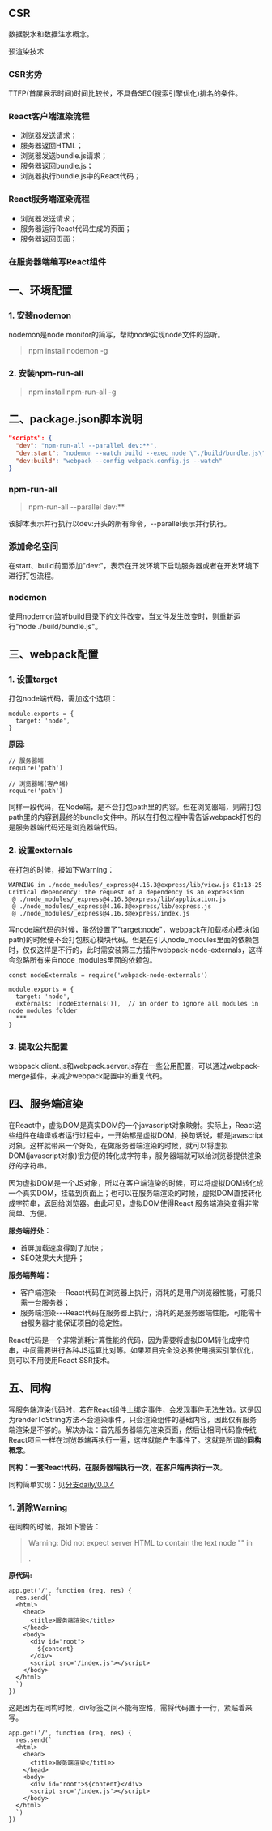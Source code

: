 

## CSR

数据脱水和数据注水概念。

预渲染技术

### CSR劣势

TTFP(首屏展示时间)时间比较长，不具备SEO(搜索引擎优化)排名的条件。


### React客户端渲染流程

+ 浏览器发送请求；
+ 服务器返回HTML；
+ 浏览器发送bundle.js请求；
+ 服务器返回bundle.js；
+ 浏览器执行bundle.js中的React代码；

### React服务端渲染流程

+ 浏览器发送请求；
+ 服务器运行React代码生成的页面；
+ 服务器返回页面；

### 在服务器端编写React组件

## 一、环境配置

### 1. 安装nodemon

nodemon是node monitor的简写，帮助node实现node文件的监听。

> npm install nodemon -g

### 2. 安装npm-run-all

> npm install npm-run-all -g

## 二、package.json脚本说明

```json
"scripts": {
  "dev": "npm-run-all --parallel dev:**",
  "dev:start": "nodemon --watch build --exec node \"./build/bundle.js\"",
  "dev:build": "webpack --config webpack.config.js --watch"
}
```

### npm-run-all

> npm-run-all --parallel dev:** 

该脚本表示并行执行以dev:开头的所有命令，--parallel表示并行执行。

### 添加命名空间
在start、build前面添加"dev:"，表示在开发环境下启动服务器或者在开发环境下进行打包流程。

### nodemon

使用nodemon监听build目录下的文件改变，当文件发生改变时，则重新运行"node ./build/bundle.js"。

## 三、webpack配置

### 1. 设置target

打包node端代码，需加这个选项：

```JS
module.exports = {
  target: 'node',      
}
```

**原因:**

```JS
// 服务器端
require('path')

// 浏览器端(客户端)
require('path')
```

同样一段代码，在Node端，是不会打包path里的内容。但在浏览器端，则需打包path里的内容到最终的bundle文件中。所以在打包过程中需告诉webpack打包的是服务器端代码还是浏览器端代码。

### 2. 设置externals

在打包的时候，报如下Warning：

```
WARNING in ./node_modules/_express@4.16.3@express/lib/view.js 81:13-25
Critical dependency: the request of a dependency is an expression
 @ ./node_modules/_express@4.16.3@express/lib/application.js
 @ ./node_modules/_express@4.16.3@express/lib/express.js
 @ ./node_modules/_express@4.16.3@express/index.js
```

写node端代码的时候，虽然设置了"target:node"，webpack在加载核心模块(如path)的时候便不会打包核心模块代码。但是在引入node_modules里面的依赖包时，仅仅这样是不行的，此时需安装第三方插件webpack-node-externals，这样会忽略所有来自node_modules里面的依赖包。

```JS
const nodeExternals = require('webpack-node-externals')

module.exports = {
  target: 'node',                   
  externals: [nodeExternals()],  // in order to ignore all modules in node_modules folder
  ***
}
```

### 3. 提取公共配置

webpack.client.js和webpack.server.js存在一些公用配置，可以通过webpack-merge插件，来减少webpack配置中的重复代码。


## 四、服务端渲染

在React中，虚拟DOM是真实DOM的一个javascript对象映射。实际上，React这些组件在编译或者运行过程中，一开始都是虚拟DOM，换句话说，都是javascript对象。这样就带来一个好处，在做服务器端渲染的时候，就可以将虚拟DOM(javascript对象)很方便的转化成字符串，服务器端就可以给浏览器提供渲染好的字符串。

因为虚拟DOM是一个JS对象，所以在客户端渲染的时候，可以将虚拟DOM转化成一个真实DOM，挂载到页面上；也可以在服务端渲染的时候，虚拟DOM直接转化成字符串，返回给浏览器。由此可见，虚拟DOM使得React 服务端渲染变得非常简单、方便。

**服务端好处：**

+ 首屏加载速度得到了加快；
+ SEO效果大大提升；

**服务端弊端：**

+ 客户端渲染---React代码在浏览器上执行，消耗的是用户浏览器性能，可能只需一台服务器；
+ 服务端渲染---React代码在服务器上执行，消耗的是服务器端性能，可能需十台服务器才能保证项目的稳定性。

React代码是一个非常消耗计算性能的代码，因为需要将虚拟DOM转化成字符串，中间需要进行各种JS运算比对等。如果项目完全没必要使用搜索引擎优化，则可以不用使用React SSR技术。

## 五、同构

写服务端渲染代码时，若在React组件上绑定事件，会发现事件无法生效。这是因为renderToString方法不会渲染事件，只会渲染组件的基础内容，因此仅有服务端渲染是不够的。解决办法：首先服务器端先渲染页面，然后让相同代码像传统React项目一样在浏览器端再执行一遍，这样就能产生事件了。这就是所谓的**同构概念**。

**同构：一套React代码，在服务器端执行一次，在客户端再执行一次**。

同构简单实现：见[分支daily/0.0.4](https://github.com/Bian2017/ReactSSR/commit/ae5a2317aa437dcfb219220b609f83bd26429b08)

### 1. 消除Warning

在同构的时候，报如下警告：

> Warning: Did not expect server HTML to contain the text node "" in <div>.

**原代码:**

```JS
app.get('/', function (req, res) {
  res.send(`
  <html>
    <head>
      <title>服务端渲染</title>
    </head>
    <body>
      <div id="root">
        ${content}
      </div>
      <script src='/index.js'></script>
    </body>
  </html>
  `)
})
```

这是因为在同构时候，div标签之间不能有空格，需将代码置于一行，紧贴着来写。

```JS
app.get('/', function (req, res) {
  res.send(`
  <html>
    <head>
      <title>服务端渲染</title>
    </head>
    <body>
      <div id="root">${content}</div>
      <script src='/index.js'></script>
    </body>
  </html>
  `)
})
```